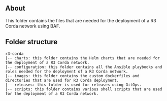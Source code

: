 ## About
This folder contains the files that are needed for the deployment of a R3 Corda network using BAF. 

## Folder structure
```
r3-corda
|-- charts: this folder contains the Helm charts that are needed for the deployment of a R3 Corda network.
|-- configuration: this folder contains all the Ansible playbooks and roles needed for the deployment of a R3 Corda network.
|-- images: this folder contains the custom dockerfiles and directories that are used for R3 Corda deployment.
|-- releases: this folder is used for releases using GitOps.
|-- scripts: this folder contains various shell scripts that are used for the deployment of a R3 Corda network.
```
